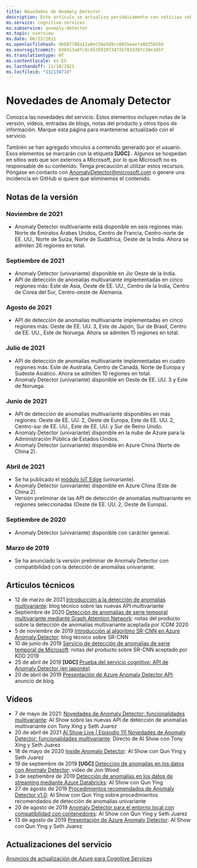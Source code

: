 ```yaml
---
title: Novedades de Anomaly Detector
description: Este artículo se actualiza periódicamente con noticias sobre Anomaly Detector de Azure Cognitive Services.
ms.service: cognitive-services
ms.subservice: anomaly-detector
ms.topic: overview
ms.date: 06/23/2021
ms.openlocfilehash: 9bb87788a12a8ec58e3d9cc0035eeefa0b35656b
ms.sourcegitcommit: 838413a8fc8cd53581973472b7832d87c58e3d5f
ms.translationtype: HT
ms.contentlocale: es-ES
ms.lasthandoff: 11/10/2021
ms.locfileid: "132134718"
---
```

# <a name="whats-new-in-anomaly-detector"></a>Novedades de Anomaly Detector

Conozca las novedades del servicio. Estos elementos incluyen notas de la versión, vídeos, entradas de blogs, notas del producto y otros tipos de información. Marque esta página para mantenerse actualizado con el servicio.

También se han agregado vínculos a contenido generado por el usuario. Esos elementos se marcarán con la etiqueta **[UGC]** . Algunos se hospedan en sitios web que son externos a Microsoft, por lo que Microsoft no es responsable de su contenido. Tenga precaución al utilizar estos recursos. Póngase en contacto con AnomalyDetector@microsoft.com o genere una incidencia en GitHub si quiere que eliminemos el contenido.

## <a name="release-notes"></a>Notas de la versión

### <a name="november-2021"></a>Noviembre de 2021
* Anomaly Detector multivariante está disponible en seis regiones más: Norte de Emiratos Árabes Unidos, Centro de Francia, Centro-norte de EE. UU., Norte de Suiza, Norte de Sudáfrica, Oeste de la India. Ahora se admiten 26 regiones en total.

### <a name="september-2021"></a>Septiembre de 2021
* Anomaly Detector (univariante) disponible en Jio Oeste de la India.
* API de detección de anomalías multivariante implementadas en cinco regiones más: Este de Asia, Oeste de EE. UU., Centro de la India, Centro de Corea del Sur, Centro-oeste de Alemania.

### <a name="august-2021"></a>Agosto de 2021

* API de detección de anomalías multivariante implementadas en cinco regiones más: Oeste de EE. UU. 3, Este de Japón, Sur de Brasil, Centro de EE. UU., Este de Noruega. Ahora se admiten 15 regiones en total.

### <a name="july-2021"></a>Julio de 2021

* API de detección de anomalías multivariante implementadas en cuatro regiones más: Este de Australia, Centro de Canadá, Norte de Europa y Sudeste Asiático. Ahora se admiten 10 regiones en total.
* Anomaly Detector (univariante) disponible en Oeste de EE. UU. 3 y Este de Noruega.


### <a name="june-2021"></a>Junio de 2021

* API de detección de anomalías multivariante disponibles en más regiones: Oeste de EE. UU. 2, Oeste de Europa, Este de EE. UU. 2, Centro-sur de EE. UU., Este de EE. UU. y Sur de Reino Unido.
* Anomaly Detector (univariante) disponible en la nube de Azure para la Administración Pública de Estados Unidos.
* Anomaly Detector (univariante) disponible en Azure China (Norte de China 2).

### <a name="april-2021"></a>Abril de 2021

* Se ha publicado el [módulo IoT Edge](https://azuremarketplace.microsoft.com/marketplace/apps/azure-cognitive-service.edge-anomaly-detector) (univariante).
* Anomaly Detector (univariante) disponible en Azure China (Este de China 2).
* Versión preliminar de las API de detección de anomalías multivariante en regiones seleccionadas (Oeste de EE. UU. 2, Oeste de Europa).

### <a name="september-2020"></a>Septiembre de 2020

* Anomaly Detector (univariante) disponible con carácter general.

### <a name="march-2019"></a>Marzo de 2019

* Se ha anunciado la versión preliminar de Anomaly Detector con compatibilidad con la detección de anomalías univariante.

## <a name="technical-articles"></a>Artículos técnicos

* 12 de marzo de 2021 [Introducción a la detección de anomalías multivariante](https://techcommunity.microsoft.com/t5/azure-ai/introducing-multivariate-anomaly-detection/ba-p/2260679): blog técnico sobre las nuevas API multivariante
* Septiembre de 2020 [Detección de anomalías de serie temporal multivariante mediante Graph Attention Network](https://arxiv.org/abs/2009.02040): notas del producto sobre la detección de anomalías multivariante aceptada por ICDM 2020
* 5 de noviembre de 2019 [Introducción al algoritmo SR-CNN en Azure Anomaly Detector](https://techcommunity.microsoft.com/t5/ai-customer-engineering-team/overview-of-sr-cnn-algorithm-in-azure-anomaly-detector/ba-p/982798): blog técnico sobre SR-CNN
* 10 de junio de 2019 [Servicio de detección de anomalías de serie temporal de Microsoft](https://arxiv.org/abs/1906.03821): notas del producto sobre SR-CNN aceptado por KDD 2019
* 25 de abril de 2019 **[UGC]** [Prueba del servicio cognitivo: API de Anomaly Detector (en japonés)](https://azure-recipe.kc-cloud.jp/2019/04/cognitive-service-anomaly-detector-api/)
* 20 de abril de 2019 [Presentación de Azure Anomaly Detector API](https://techcommunity.microsoft.com/t5/ai-customer-engineering-team/introducing-azure-anomaly-detector-api/ba-p/490162): anuncio de blog

## <a name="videos"></a>Vídeos

* 7 de mayo de 2021: [Novedades de Anomaly Detector: funcionalidades multivariante](https://channel9.msdn.com/Shows/AI-Show/New-to-Anomaly-Detector-Multivariate-Capabilities): AI Show sobre las nuevas API de detección de anomalías multivariante con Tony Xing y Seth Juarez
* 20 de abril de 2021 [AI Show Live | Episodio 11| Novedades de Anomaly Detector: funcionalidades multivariante](https://channel9.msdn.com/Shows/AI-Show/AI-Show-Live-Episode-11-Whats-new-with-Anomaly-Detector): Directo de AI Show con Tony Xing y Seth Juarez
* 18 de mayo de 2020 [Inside Anomaly Detector](https://channel9.msdn.com/Shows/AI-Show/Inside-Anomaly-Detector): AI Show con Qun Ying y Seth Juarez
* 19 de septiembre de 2019 **[UGC]** [Detección de anomalías en los datos con Anomaly Detector](https://www.youtube.com/watch?v=gfb63wvjnYQ): vídeo de Jon Wood
* 3 de septiembre de 2019 [Detección de anomalías en los datos de streaming mediante Azure Databricks](https://channel9.msdn.com/Shows/AI-Show/Anomaly-detection-on-streaming-data-using-Azure-Databricks): AI Show con Qun Ying
* 27 de agosto de 2019 [Procedimientos recomendados de Anomaly Detector v1.0](https://channel9.msdn.com/Shows/AI-Show/Anomaly-Detector-v10-Best-Practices): AI Show con Qun Ying sobre procedimientos recomendados de detección de anomalías univariante
* 20 de agosto de 2019 [Anomaly Detector para el entorno local con compatibilidad con contenedores](https://channel9.msdn.com/Shows/AI-Show/Bring-Anomaly-Detector-on-premise-with-containers-support): AI Show con Qun Ying y Seth Juarez
* 13 de agosto de 2019 [Presentación de Azure Anomaly Detector](https://channel9.msdn.com/Shows/AI-Show/Introducing-Azure-Anomaly-Detector?WT.mc_id=ai-c9-niner): AI Show con Qun Ying y Seth Juarez


## <a name="service-updates"></a>Actualizaciones del servicio

[Anuncios de actualización de Azure para Cognitive Services](https://azure.microsoft.com/updates/?product=cognitive-services)
